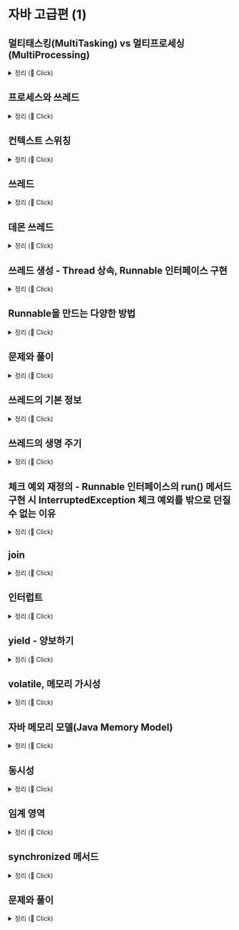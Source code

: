 # 자바 고급편 (1)

## 멀티태스킹(MultiTasking) vs 멀티프로세싱(MultiProcessing)

<details>
   <summary> 정리 (📖 Click)</summary>
<br />

* 멀티태스킹
  * 운영체제 소프트웨어의 관점
  * 단일 CPU가 여러 작업을 동시에 수행하는 것처럼 보이게 하는 것
  * 소프트웨어 기반으로 CPU 시간을 분할하여 각 작업에 할당한다.

* 멀티프로세싱
  * 하드웨어 장비의 관점 
  * 여러 CPU를 사용하여 동시에 여러 작업을 수행하는 것

-----------------------
</details>

## 프로세스와 쓰레드

<details>
   <summary> 정리 (📖 Click)</summary>
<br />

* 프로세스
  * 실행 중인 프로그램
  * 각 프로세스는 독립적인 메모리 공간을 보유하며 운영체제에서 별도의 작업 단위로 분리해서 관리된다.
  * 각 프로세스는 별도의 메모리 공간을 가지기 때문에 서로 간섭하지 않는다.
  * 프로세스는 서로 격리되어 관리되기 때문에 하나의 프로세스가 충돌해도 다른 프로세스에는 영향을 미치지 않는다.
  * 특정 프로세스에 심각한 문제가 발생하면 해당 프로세스만 종료되고 다른 프로세스에 영향을 주지 않는다.

![img.png](img.png)

* 프로세스 구성
  * 코드 : 실행할 프로그램의 코드가 저장되는 부분
  * 힙 : 동적으로 할당되는 메모리 영역
  * 스택 : 메서드 호출 시 생성되는 지역 변수와 반환 주소가 저장되는 영역
  * 데이터 : 전역 변수 및 정적 변수가 저장되는 부분

* 쓰레드
  * 프로세스는 하나 이상의 쓰레드를 반드시 포함한다.
  * 모든 쓰레드는 프로세스 내의 코드, 데이터, 힙을 공유한다.
  * 각 쓰레드는 개별 스택을 가지고 있다.

* 단일 쓰레드 vs 멀티 쓰레드
  * 단일 쓰레드 : 한 프로세스 내에 하나의 쓰레드만 존재
  * 멀티 쓰레드 : 한 프로세스 내에 여러 쓰레드가 존재

-----------------------
</details>

## 컨텍스트 스위칭

<details>
   <summary> 정리 (📖 Click)</summary>
<br />

* 현재 작업하는 문맥을 변경하는 것
  * 예를 들어, 쓰레드 A와 쓰레드 B가 있다고 가정하자.
  * 쓰레드 A를 잠시 멈추고 쓰레드 B를 실행하고자 할 때, 쓰레드 B의 작업이 끝나고 쓰레드 A로 그냥 돌아갈 수 없다.
  * CPU에서 쓰레드를 실행하는데, 쓰레드 A의 코드가 어디까지 수행되었는지 위치를 찾아야 한다.
  * 또한 쓰레드 A에서 계산하던 변수들의 값을 다시 CPU로 불러들여야 한다.
  * 이런 과정을 컨텍스트 스위칭이라고 한다.

* 컨텍스트 스위칭 시 걸리는 시간은 아주 짧으나 쓰레드가 매우 많아지게 된다면 이 비용이 커질 수 있다.
<p>

* CPU 바운드 작업 vs I/O 바운드 작업
  * CPU 바운드 작업
    * CPU의 연산 능력을 많이 요구하는 작업
    * 이러한 작업은 주로 계산, 데이터 처리, 알고리즘 실행 등 CPU 처리 속도가 작업 완료 시간을 결정하는 경우
  * I/O 바운드 작업
    * 디스크, 네트워크, 파일 시스템 등과 같은 입출력(I/O) 작업을 많이 요구하는 작업
    * 이런 작업은 I/O 작업이 완료될 때까지 대기 시간이 많이 발생하며, CPU는 상대적으로 유휴 상태에 있는 경우가 많다.
    * 데이터베이스 쿼리 처리, 파일 읽기/쓰기, 네트워크 통신, 사용자 입력 처리

-----------------------
</details>

## 쓰레드

<details>
   <summary> 정리 (📖 Click)</summary>
<br />

* 쓰레드 간 실행 순서는 보장되지 않는다.
* `start()` vs `run()`

![img_1.png](img_1.png)

* **실행 결과를 보면 새로 생성한 쓰레드가 `run()`을 실행하는 것이 아니라 `main` 쓰레드가 `run()`을 실행하는 것을 볼 수 있다.**
* 자바를 처음 실행하면 `main` 쓰레드가 `main()` 메서드를 호출하면서 시작한다.
* `main` 쓰레드가 HelloThread에 있는 `run()`이라는 메서드를 호출한다.
* `main` 쓰레드가 `run()` 메서드를 실행했기 때문에 `main` 쓰레드가 사용하는 스택 위에 `run()` 스택 프레임이 올라간다.
* 결론 : `start()` 메서드를 호출해야지 `run()` 메서드를 호출하면 안 된다.

-----------------------
</details>

## 데몬 쓰레드

<details>
   <summary> 정리 (📖 Click)</summary>
<br />

* 백그라운드에서 보조적인 작업을 수행하는 쓰레드
* 모든 사용자 쓰레드가 종료되면 데몬 쓰레드는 자동으로 종료된다.
* JVM은 데몬 쓰레드의 실행 완료를 기다리지 않고 종료된다. 데몬 쓰레드가 아닌 모든 쓰레드가 종료되면 자바 프로그램도 종료된다.

```java
package thread;

public class DaemonThreadMain {
	public static void main(String[] args) {
		System.out.println(Thread.currentThread().getName() + ": Main 쓰레드 실행");

		DaemonThread daemonThread = new DaemonThread();
		daemonThread.setDaemon(true);	// 데몬 쓰레드 여부
		daemonThread.start();

		System.out.println(Thread.currentThread().getName() + ": Main 쓰레드 종료");
	}

	static class DaemonThread extends Thread {

		@Override
		public void run() {
			System.out.println(Thread.currentThread().getName() + ": 데몬 쓰레드 실행");
			try {
				Thread.sleep(10000);
			} catch (InterruptedException e) {
				throw new RuntimeException(e);
			}
			System.out.println(Thread.currentThread().getName() + ": 데몬 쓰레드 종료");
		}
	}
}
```

* 위와 같이 `setDaemon()`를 `true`로 지정하여 데몬 쓰레드로 만들면 Main 쓰레드가 데몬 쓰레드를 기다리지 않는다.
* 하지만 `false`로 지정하면 데몬 쓰레드가 아닌 사용자 쓰레드가 되므로 Main 쓰레드는 모든 쓰레드가 끝날 때까지 기다리게 된다.

-----------------------
</details>

## 쓰레드 생성 - Thread 상속, Runnable 인터페이스 구현

<details>
   <summary> 정리 (📖 Click)</summary>
<br />

* 쓰레드를 사용하는 방법으로는 두 가지 방법이 있다.
  * Thread 클래스를 상속받기
  * Runnable 인터페이스를 구현하기
* 위와 같은 두 가지 방법이 존재하지만 쓰레드를 생성할 때는 Thread 클래스를 상속하는 방법보다 Runnable 인터페이스를 구현하는 방식이 더 나은 선택이다.

<p>

* Thread 클래스 상속 방식
  * 장점
    * 간단한 구현 : Thread 클래스를 상속받아 `run()` 메서드만 재정의하면 된다.
  * 단점
    * 상속의 제한 : 자바는 단일 상속만을 허용(다이아몬드 문제 때문에)하므로 이미 다른 클래스를 상속받고 있는 경우 Thread 클래스를 상속받기 어렵다.
    * 유연성 부족 : 인터페이스를 사용하는 방법에 비해 유연성이 떨어진다.

* Runnable 인터페이스 구현 방식
  * 장점
    * 상속의 자유로움 : Runnable 인터페이스 방식은 다른 클래스를 상속받아도 문제없이 구현할 수 있다.
    * 코드의 분리 : 쓰레드와 실행할 작업을 분리하여 코드 가독성을 높일 수 있다.
    * 여러 쓰레드가 동일한 Runnable 객체를 공유할 수 있어 자원 관리를 효율적으로 할 수 있다.
  * 단점
    * 코드가 약간 복잡해질 수 있다. Runnable 객체를 생성하고 Thread에 전달해야 한다.

```java
package thread;

public class HelloRunnableMain {
	public static void main(String[] args) {
		System.out.println(Thread.currentThread().getName() + ": start");

		HelloRunnable hello = new HelloRunnable();  // Runnable 객체 생성
		Thread thread = new Thread(hello);          // Thread에 전달
		thread.start();

		System.out.println(Thread.currentThread().getName() + ": end");
	}
}
```

-----------------------
</details>

##  Runnable을 만드는 다양한 방법

<details>
   <summary> 정리 (📖 Click)</summary>
<br />

* 정적 중첩 클래스

```java
static class InnerRunnable implements Runnable {
    @Override
    public void run() {
       log("run()");
    }
}
```

* 익명 클래스

```java
Runnable runnable = new Runnable() {
    @Override
    public void run() {
        log("run()");
    }
};
```

* 람다식 형태

```java
Runnable runnable = () -> log("run()");
```

-----------------------
</details>

## 문제와 풀이

<details>
   <summary> 정리 (📖 Click)</summary>
<br />

#### 1. Thread 클래스를 상속받은 CounterThread 쓰레드 클래스를 만들고 1부터 5까지 숫자를 1초 간격으로 출력해야 한다.

```java
package thread.qa;

import static util.Logger.log;

public class Question01 {
    public static void main(String[] args) {
        CounterThread thread = new CounterThread();
        thread.start();
    }

    static class CounterThread extends Thread {

        @Override
        public void run() {
            for (int i = 1; i <= 5; i++) {
                log("value: " + i);
                try {
                  Thread.sleep(1000);
                } catch (InterruptedException e) {
                    throw new RuntimeException(e);
                }
            }
        }
    }
}
```
#### 2. CounterRunnable 이름의 클래스를 만들자. 이 클래스는 Runnable 인터페이스를 구현해야 한다. 기능은 위의 문제와 동일하다.

```java
package thread.qa;

import static util.Logger.log;

public class Question02 {
    public static void main(String[] args) {
        CounterRunnable runnable = new CounterRunnable();
        Thread thread = new Thread(runnable);
        thread.start();
    }
  
    static class CounterRunnable implements Runnable {
  
        @Override
        public void run() {
            for (int i = 1; i <= 5; i++) {
                log("value: " + i);
                try {
                  Thread.sleep(1000);
                } catch (InterruptedException e) {
                  throw new RuntimeException(e);
                }
            }
        }
    }
}
```
#### 3. 익명 클래스를 사용해 구현

```java
package thread.qa;

import static util.Logger.log;

public class Question03 {
    public static void main(String[] args) {
        Runnable runnable = new Runnable() {
    
            @Override
            public void run() {
                for (int i = 1; i <= 5; i++) {
                    log("value: " + i);
                    try {
                        Thread.sleep(1000);
                    } catch (InterruptedException e) {
                        throw new RuntimeException(e);
                    }
                }
            }
        };
		
        Thread thread = new Thread(runnable);
        thread.start();
    }
}
```

-----------------------
</details>

## 쓰레드의 기본 정보

<details>
   <summary> 정리 (📖 Click)</summary>
<br />

* 쓰레드 생성
* 쓰레드 객체 정보
* 쓰레드 ID
* 쓰레드 이름
* 쓰레드 우선순위
* 쓰레드 상태

```java
import static util.Logger.log;

public class ThreadInfoMain {
	public static void main(String[] args) {
		Thread thread = Thread.currentThread();
		log("mainThread : " + thread);
		log("mainThread.threadId() : " + thread.threadId());
		log("mainThread.getName() : " + thread.getName());
		log("mainThread.getPriority() : " + thread.getPriority());
		log("mainThread.getThreadGroup() : " + thread.getThreadGroup());
		log("mainThread.getState() : " + thread.getState());
	}
}
```

-----------------------
</details>

## 쓰레드의 생명 주기

<details>
   <summary> 정리 (📖 Click)</summary>
<br />

![img_2.png](img_2.png)

* 쓰레드의 상태
  * New(새로운 상태) : 쓰레드가 생성되었으나 아직 시작되지는 않은 상태
  * Runnable(실행 가능 상태) : 쓰레드가 실행 중이거나 실행될 준비가 된 상태
  * 일시 중지 상태들(Suspended State)
    * Blocked(차단 상태) : 쓰레드가 동기화 락을 기다리는 상태
    * Waiting(대기 상태) : 쓰레드가 무기한으로 다른 쓰레드의 작업을 기다리는 상태
    * Timed Waiting(시간 제한 대기 상태) : 쓰레드가 일정 시간 동안 다른 쓰레드의 작업을 기다리는 상태
  * Terminated(종료 상태) : 쓰레드의 실행이 완료된 상태

<p>

* New(새로운 상태)
  * 쓰레드가 생성되고 아직 시작되지는 않은 상태
  * Thread 객체가 생성되었으나 `start()` 메서드는 아직 호출되지 않은 상태

* Runnable(실행 가능한 상태)
  * 쓰레드가 실행될 준비가 된 상태
  * `start()` 메서드를 호출하면 이 상태로 진입한다.
  * Runnable 상태에 있는 모든 쓰레드가 동시에 실행되는 것은 아니다.
  * 운영체제 스케줄러가 각 쓰레드에 CPU 시간을 할당하여 실행하기 때문에, Runnable 상태에 있는 쓰레드는 스케줄러의 실행 대기열에 포함되어 있다가 차례로 CPU에서 실행된다.
  * 참고로 운영체제 스케줄러의 실행 대기열에 있든, CPU에서 실제 실행되고 있든 모두 Runnable 상태이다. 자바에서 둘을 구분할 수 없다.

* Blocked(차단 상태)
  * 쓰레드가 다른 쓰레드에 의해 동기화 락을 얻기 위해 기다리는 상태이다.

* Waiting(대기 상태)
  * 쓰레드가 다른 쓰레드의 작업이 완료되기를 무기한 기다리는 상태이다.
  * 쓰레드는 다른 쓰레드가 `notify()` 또는 `notifyAll()` 메서드를 호출하거나 `join()`이 완료될 때까지 기다린다.

* Timed Waiting(시간 제한 대기 상태)
  * 쓰레드가 특정 시간 동안 다른 쓰레드의 작업이 완료되기를 기다리는 상태이다.
  * 주어진 시간이 경과하거나 다른 쓰레드가 해당 쓰레드를 깨우면 벗어날 수 있다.

* Terminated(종료 상태)
  * 쓰레드 실행이 완료된 상태이다.
  * 쓰레드가 정상적으로 종료되거나 예외가 발생한 경우 이 상태로 진입한다.
  * 쓰레드는 한 번 종료가 되면 다시 시작할 수 없다.

* 쓰레드의 생명주기가 어떻게 작동하는지 꼼꼼히 짚고 넘어가자.

```java
import static util.Logger.log;

public class ThreadStateMain {
	public static void main(String[] args) throws InterruptedException {
		Thread thread = new Thread(new MyRunnable(), "myThread");
		log("myThread.state1 = " + thread.getState()); // NEW
		log("myThread.start()");
		thread.start();
		Thread.sleep(1000);
		log("myThread.state3 = " + thread.getState()); // TIMED_WAITING
		Thread.sleep(4000);
		log("myThread.state5 = " + thread.getState()); // TERMINATED
		log("end");
	}

	static class MyRunnable implements Runnable {

		@Override
		public void run() {
			try {
				log("start");
				log("myThread.state2 = " + Thread.currentThread().getState()); // RUNNABLE
				log("sleep() start");
				// 자고 있는 자기 자신을 찍기 위해선 다른 쓰레드가 필요하다.
				Thread.sleep(3000);
				log("sleep() end");
				log("myThread.state4 = " + Thread.currentThread().getState()); // RUNNABLE
				log("end");
			} catch (InterruptedException e) {
				throw new RuntimeException(e);
			}
		}
	}
}
```

-----------------------
</details>

## 체크 예외 재정의 - Runnable 인터페이스의 run() 메서드 구현 시  InterruptedException 체크 예외를 밖으로 던질 수 없는 이유

<details>
   <summary> 정리 (📖 Click)</summary>
<br />

* Runnable 인터페이스 원형

```java
@FunctionalInterface
public interface Runnable {
    /**
     * Runs this operation.
     */
    void run();
}
```

* 자바에서 메서드 재정의할 때 예외와 관련된 규칙이 존재한다.
  * 체크 예외
    * 부모 메서드가 체크 예외를 던지지 않는 경우 재정의된 자식 메서드 역시 체크 예외를 던질 수 없다.
    * 자식 메서드는 부모 메서드가 던지는 체크 예외의 하위 타입만 던질 수 있다.
    * 위 말인즉슨, 결국 인터페이스를 구현하는 구현 클래스의 경우 인터페이스 자체에서 체크 예외를 던지지 않기 때문에 구현 클래스에서 체크 예외를 던질 수 없다는 것이다.
  * 언체크 예외
    * 예외 처리를 강제하지 않기 때문에 상관없이 던질 수 있다.


-----------------------
</details>

## join

<details>
   <summary> 정리 (📖 Click)</summary>
<br />

* waiting(대기 상태)
  * 쓰레드가 다른 쓰레드의 작업이 완료되기까지 무기한 기다리는 상태

```java
package util;

import static util.Logger.log;
import static util.ThreadUtils.sleep;

public class JoinMainV1 {
	public static void main(String[] args) throws InterruptedException {
		log("start");

		SumTask task1 = new SumTask(1, 50);
		SumTask task2 = new SumTask(51, 100);
		Thread thread1 = new Thread(task1, "thread1");
		Thread thread2 = new Thread(task2, "thread2");

		thread1.start();
		thread2.start();

		log("join() - main 쓰레드가 thread1, thread2 쓰레드가 종료될 때까지 대기");
		thread1.join();
		thread2.join();
		log("main 쓰레드 대기 완료");

		log("thread1.result = " + task1.result);
		log("thread2.result = " + task2.result);
		int sumAll = task1.result + task2.result;
		log("sumAll = " + sumAll);
		log("end");
	}


	static class SumTask implements Runnable {

		int startValue;
		int endValue;
		int result = 0;

		public SumTask(int startValue, int endValue) {
			this.startValue = startValue;
			this.endValue = endValue;
		}

		@Override
		public void run() {
			log("작업 시작");
			sleep(5000);	// 5초 소요(연산 소요 시간)
			int sum = 0;
			for (int i = startValue; i <= endValue; i++) {
				sum += i;
			}
			result = sum;
			log("작업 완료");
		}
	}
}
```

#### `join()` 핵심 코드

```java
thread1.join();
thread2.join();
```

* `main` 쓰레드에서 위의 코드를 실행하게 되면 `thread1`, `thread2` 쓰레드가 종료될 때까지 기다린다.
* 결과적으로 다른 쓰레드의 작업이 끝날 때까지 무한히 대기하는 상태가 되므로 쓰레드의 생명주기에서 Waiting(대기 상태)에 해당한다.
* `join()`을 호출하는 쓰레드는 대상 쓰레드가 Terminated(종료 상태)가 될 때까지 대기한다.
* 대상 쓰레드가 Terminated가 되면 호출 쓰레드는 Runnable 상태가 되면서 다음 코드를 수행한다.
* 하지만 이 `join()` 방식의 단점은 다른 쓰레드가 완료될 때까지 무한히 대기해야 한다는 점이다.
* 다른 쓰레드의 작업을 일정 시간 동안만 기다리고 싶다면 `join()` 파라미터에 특정 시간을 지정해주면 된다.

#### `join(ms)` 핵심 코드

```java
thread1.join(5000);
thread2.join(5000);
```

-----------------------
</details>

## 인터럽트

<details>
   <summary> 정리 (📖 Click)</summary>
<br />

* 특정 쓰레드 인스턴스에 `interrupted()` 메서드를 호출하면 해당 쓰레드에 인터럽트가 발생한다.
* 인터럽트가 발생하면 해당 쓰레드에 InterruptedException 예외가 발생한다. 
  * 이 때, 인터럽트를 받은 쓰레드는 대기 상태에서 깨어나 Runnable 상태가 된다.
  * 이 때, InterruptedException 예외가 발생하고 catch 부분에서 예외를 잡는다.

```java
package interrupt;

import static util.Logger.log;
import static util.ThreadUtils.sleep;

public class ThreadStopMain {
	public static void main(String[] args) {
		MyTask myTask = new MyTask();
		Thread thread = new Thread(myTask, "work");
		thread.start();
		
		sleep(4000);
		log("작업 중단 지시");
		thread.interrupt();
		log("work 쓰레드 인터럽트 상태1 : " + thread.isInterrupted());
	}

	static class MyTask implements Runnable {

		@Override
		public void run() {
			try {
				while (true) {
					log("작업 중");
					Thread.sleep(3000);
				}
			} catch (InterruptedException e) {
				log("work 쓰레드 인터럽트 상태2 : " + Thread.currentThread().isInterrupted());
				log("interrupt message : " + e.getMessage());
				log("state : " + Thread.currentThread().getState());
			}
			log("자원 정리");
			log("작업 종료");
		}
	}
}
```

![img_3.png](img_3.png)

* main 쓰레드에서 work 쓰레드에 인터럽트를 건다.
  * 이 때, work 쓰레드의 인터럽트 상태는 true가 된다.
  * `isInterrupted()` 메서드는 인터럽트 상태만을 체크하지 인터럽트의 상태를 변경하진 않는다.
  * InterruptedException 예외가 발생하면 catch 부분에서 예외를 잡게 되고 결국 work 쓰레드의 인터럽트 상태는 false가 된다.
* 자바에서 인터럽트가 한 번 발생하면 쓰레드 인터럽트 상태를 다시 정상(false가 정상)으로 돌리는 것은 이런 이유 때문이다.
* 쓰레드의 인터럽트 상태를 정상으로 돌리지 않게 되면 이후에도 계속 인터럽트가 발생할 수 밖에 없다.
* `interrupted()`
  * 위 메서드는 쓰레드가 인터럽트 상태라면 true를 반환하고 해당 쓰레드의 인터럽트 상태를 false로 변경한다.
  * 쓰레드가 인터럽트 상태가 아니라면 false를 반환하고 해당 쓰레드의 인터럽트 상태를 변경하지 않는다.

```java
package interrupt;

import static util.Logger.log;
import static util.ThreadUtils.sleep;

public class ThreadStopMain {
	public static void main(String[] args) {
		MyTask myTask = new MyTask();
		Thread thread = new Thread(myTask, "work");
		thread.start();
		
		sleep(1000);
		log("작업 중단 지시");
		thread.interrupt();
		log("work 쓰레드 인터럽트 상태1 : " + thread.isInterrupted());
	}

	static class MyTask implements Runnable {

		@Override
		public void run() {
			// 인터럽트 상태를 변경
			while (!Thread.interrupted()) {
				log("작업 중");
			}
			log("work 쓰레드 인터럽트 상태2 : " + Thread.currentThread().isInterrupted());
			log("자원 정리");
			log("작업 종료");
		}
	}
}
```

-----------------------
</details>

## yield - 양보하기

<details>
   <summary> 정리 (📖 Click)</summary>
<br />

```java
package interrupt;

public class YieldMain {

	static final int THREAD_COUNT = 1000;

	public static void main(String[] args) {
		for (int i = 0; i < THREAD_COUNT; i++) {
			Thread thread = new Thread(new MyRunnable());
			thread.start();
		}
	}

	static class MyRunnable implements Runnable {

		@Override
		public void run() {
			for (int i = 0; i < 10; i++) {
				System.out.println(Thread.currentThread().getName() + " - " + i);
				Thread.yield();
			}
		}
	}
}
```

* `Thread.yield()` : 현재 실행 중인 쓰레드가 자발적으로 CPU를 양보하여 다른 쓰레드가 실행될 수 있도록 한다.
* `yield()` 메서드를 호출한 쓰레드는 Runnable 상태를 유지하면서 CPU를 양보한다. 
* `sleep()` 메서드의 경우 양보할 필요가 없는 상황에서도 양보를 하지만 `yield()`의 경우 양보할 쓰레드가 없다면 본인 쓰레드가 계속 실행될 수 있다.

-----------------------
</details>

## volatile, 메모리 가시성

<details>
   <summary> 정리 (📖 Click)</summary>
<br />

* 실제 메모리의 접근 방식
  * 우리가 생각했던 메모리의 접근 방식은 각각의 쓰레드가 메인 메모리에 직접 접근하는 것으로 생각하지만 실제로는 그렇지 않다.
  * CPU와 메모리 사이에서 속도 차이를 완화하기 위해 캐시를 두고 사용한다.
  * 각 쓰레드가 `runflag` 변수의 값을 사용하면 CPU는 이 값을 효율적으로 처리하기 위해 메인 메모리로부터 `runflag` 값을 각 쓰레드의 캐시 메모리에 불러온다.
  * 그리고 이후에는 캐시 메모리에 있는 `runflag` 값을 사용하게 된다.

![img_4.png](img_4.png)

* 쓰레드의 실행 흐름과 하드웨어 관점에서의 로직

![img_5.png](img_5.png)

* 그렇다면 캐시 메모리에 `runflag` 값을 불러온다고 했는데 이 값이 반영되는 시점이 언제인지 알 수 있는지에 대한 질문을 던진다면 그 질문에 대한 답은 알 수 없다.
* 이 부분은 CPU 설계 방식과 실행 환경에 따라 달라지기 때문이다.

#### 메모리 가시성(Memory Visibility)

* 멀티쓰레드 환경에서 한 쓰레드가 변경한 값이 다른 쓰레드에서 언제 보이는가에 대한 문제를 메모리 가시성이라 한다.
* 이름 그대로 메모리에 변경한 값이 보이는지 안보이는지에 대한 문제이다.
* 이에 대한 해결책으로 성능은 포기하더라도 값을 읽을 때 모두 메인 메모리에 직접 접근할 수 있도록 하는 `volatile` 키워드를 사용한다.


```java
import static util.Logger.log;
import static util.ThreadUtils.sleep;

public class VolatileCountMain {
	public static void main(String[] args) {
		MyTask myTask = new MyTask();
		Thread thread = new Thread(myTask);
		thread.start();

		sleep(100);

		myTask.flag = false;
		log("flag = " + myTask.flag + ", count = " + myTask.count + " in main");
	}

	static class MyTask implements Runnable {

		boolean flag = true;
		long count;

		@Override
		public void run() {
			while (flag) {
				count++;
				if (count % 10000000 == 0) {
					log("flag = " + flag + ", count = " + count);
				}
			}
			log("flag = " + flag + ", count = " + count + " 종료");
		}
	}
}
```

실행 결과

```text
16:20:07.067 [ Thread-0] flag = true, count = 10000000
16:20:07.088 [     main] flag = false, count = 11169195 in main
16:20:07.112 [ Thread-0] flag = true, count = 20000000
16:20:07.114 [ Thread-0] flag = false, count = 20000000 종료
```

* 실행 결과를 보게 되면 메인 쓰레드에서 MyTask 쓰레드를 실행시킨다. 그 다음 메인 쓰레드를 0.1초 동안 잠을 자게 된다.
* 이 때, 실행 결과를 보게 되면 메인 쓰레드에서의 종료 시점 결과와 MyTask 쓰레드에서의 종료 시점 결과가 다르다.
* 이 결과가 달라지는 이유가 바로 메모리 가시성 때문이다.
* 결국 이 결과가 달라지는 상황에서 메모리 가시성 문제를 해결하려면 `volatile` 키워드를 사용해야 한다.
* 하지만 이 `volatile` 키워드가 항상 답이 되는 것은 아니다. 캐시 메모리를 통한 접근이 아닌 메인 메모리에 직접 접근하는 것이기 때문에 성능을 포기하고 가는 것이므로 정말 필요한 경우에만 사용해야 하는 것이 좋다.

-----------------------
</details>

## 자바 메모리 모델(Java Memory Model)

<details>
   <summary> 정리 (📖 Click)</summary>
<br />

* 메모리 가시성(Memory Visibility)
  * 멀티쓰레드 환경에서 한 쓰레드가 변경한 값이 다른 쓰레드에서 언제 보이는지에 대한 것을 메모리 가시성일고 한다.
  * 이름 그대로 메모리에 변경한 값이 보이는가 보이지 않는가의 문제이다.

* Java Memory Model
  * JMM은 자바 프로그램이 어떻게 메모리에 접근하고 수정할 수 있는지를 규정하며, 특히 멀티쓰레드 프로그래밍에서 쓰레드 간의 상호작용을 정의한다.
  * JMM에 대한 여러가지 내용이 있지만 핵심은 여러 쓰레드들의 작업 순서를 보장하는 happens-before 관계에 대한 정의다.

* happens-before 관계
  * 자바 메모리 모델에서 쓰레드 간의 작업 순서를 정의하는 개념
  * 만약 A 작업이 B 작업보다 happens-before 관계에 있다면(즉, 선결된다면) B 작업에서는 A 작업에서의 모든 메모리 변경 사항을 볼 수 있다.
  * 즉, 한 쓰레드에서 수행한 작업을 다른 쓰레드가 참조할 때, 최신 상태가 보장된다는 것이다.

※ 메모리 가시성 문제 해결 : `volatile` 키워드 사용, 쓰레드 동기화 기법(`synchronized` 키워드, 락)

-----------------------
</details>

## 동시성

<details>
   <summary> 정리 (📖 Click)</summary>
<br />

* 멀티쓰레드를 사용할 때 가장 주의해야 할 점은 같은 자원(리소스)에 대한 여러 쓰레드가 동시에 접근할 때 발생하는 동시성 문제이다.
  * 여러 쓰레드가 공유하는 자원을 공유 자원이라고 한다.
  * 멀티쓰레드를 사용할 때 이런 공유 자원에 대한 접근을 적절하게 동기화해서 동시성 문제가 발생하지 않도록 하는 것이 중요하다.

-----------------------
</details>

## 임계 영역

<details>
   <summary> 정리 (📖 Click)</summary>
<br />

* 임계 영역(Critical Section)
  * 여러 쓰레드가 동시에 접근하면 데이터 불일치나 예상치 못한 문제가 발생할 수 있는 위험하고 중요한 코드 부분
  * 여러 쓰레드가 동시에 접근해서는 안 되는 공유 자원을 접근하거나 수정하는 부분을 말한다.

* 예시로 들었던 은행 출금의 경우가 대표적이다.
  * 출금을 진행할 때 잔액을 검증하는 단계부터 잔액의 계산을 완료해 이를 반영할 때까지가 임계 영역이다.
  * 여기서 잔액은 여러 쓰레드가 동시에 접근해서는 안되는 공유 자원이다.
  * 한 번에 하나의 쓰레드만을 접근할 수 있도록 임계 영역을 안전하게 보호하기 위해 자바에서는 `synchronized` 키워드를 사용한다.

-----------------------
</details>

## synchronized 메서드

<details>
   <summary> 정리 (📖 Click)</summary>
<br />

```java
package sync.v2;

import sync.BankAccount;

import static util.Logger.log;
import static util.ThreadUtils.sleep;

public class BankAccountImplV2 implements BankAccount {

  private int balance;

  public BankAccountImplV2(int balance) {
    this.balance = balance;
  }

  @Override
  public synchronized boolean withdraw(int amount) {
    log("거래 시작 : " + getClass().getSimpleName());
    log("[검증 시작] 출금액 : " + amount + ", 잔액 : " + balance);

    if (balance < amount) {
      log("[검증 실패] 출금액 : " + amount + ", 잔액 : " + balance);
      return false;
    }

    log("[검증 완료] 출금액 : " + amount + ", 잔액 : " + balance);
    sleep(1000);	// 출금 소요 시간 :1초
    balance -= amount;
    log("[출금 완료] 출금액 : " + amount + ", 잔액 : " + balance);
    log("거래 종료");
    return true;
  }

  @Override
  public synchronized int getBalance() {
    return balance;
  }
}
```

![img_8.png](img_8.png)

* 모든 객체(인스턴스) 내부에 자신만의 락(lock)을 가지고 있다.
  * 모니터 락이라고도 부른다.
  * 객체 내부에 있고 개발자가 확인하기 어렵다.
* **쓰레드가 `synchronized` 키워드가 있는 메서드에 진입하려면 반드시 해당 인스턴스의 락이 있어야 한다.**

![img_7.png](img_7.png)

* 쓰레드 t1이 lock을 획득하게 된 후에 쓰레드 t2가 접근하고자 한다면 lock을 획득할 때까지 대기해야 한다.

![img_6.png](img_6.png)

* 쓰레드 t1에서 메서드 호출이 끝나면 락을 반납하고 대기하던 쓰레드 t2가 락을 획득한다.

![img_9.png](img_9.png)

* 참고
  * 락을 획득하는 순서는 보장되지 않는다.
    * 어떤 순서로 락을 획득하는지는 자바 표준에 정의되어 있지 않다. 
    * 따라서 순서를 보장하지 않고 환경에 따라서 순서가 달라질 수 있다.

* 주의
  * `synchronized` 키워드의 장점이자 단점은 한 번에 하나의 쓰레드만 실행할 수 있다는 점이다.
  * 여러 쓰레드가 동시에 실행하지 못하기 때문에 다른 쓰레드가 락을 획득할 때까지 무한히 대기해야 하고 전체적으로 보았을 때 성능이 떨어질 수 있다.
  * 따라서 `synchronized`를 통해 여러 쓰레드를 동시에 실행할 수 없는 코드 구간은 꼭 필요한 곳에 한정해서 설정해야 한다.

* `synchronized` 코드 블럭
  * 메서드에 적용한 `synchronized` 적용 범위는 메서드 전체이다.
  * 따라서 여러 쓰레드가 함께 실행해도 문제가 없는 부분들이 한 번에 하나의 쓰레드만 실행되는 문제가 발생한다.
  * 자바는 이런 문제를 해결하기 위해 `synchronized`를 메서드 단위가 아니라 특정 코드 블럭에 최적화해서 적용할 수 있는 기능을 제공한다.

```java
package sync.v3;

import sync.BankAccount;

import static util.Logger.log;
import static util.ThreadUtils.sleep;

public class BankAccountImplV3 implements BankAccount {

  private int balance;

  public BankAccountImplV3(int balance) {
    this.balance = balance;
  }

  @Override
  public boolean withdraw(int amount) {
    log("거래 시작 : " + getClass().getSimpleName());
    log("[검증 시작] 출금액 : " + amount + ", 잔액 : " + balance);

    synchronized (this) {
      if (balance < amount) {
        log("[검증 실패] 출금액 : " + amount + ", 잔액 : " + balance);
        return false;
      }

      log("[검증 완료] 출금액 : " + amount + ", 잔액 : " + balance);
      sleep(1000);	// 출금 소요 시간 :1초
      balance -= amount;
      log("[출금 완료] 출금액 : " + amount + ", 잔액 : " + balance);
      log("거래 종료");
      return true;
    }
  }

  @Override
  public int getBalance() {
    synchronized (this) {
      return balance;
    }
  }
}
```

* `synchronized (this) { }` : 안전한 임계 영역을 코드 블럭으로 지정한다.
* 꼭 필요한 코드만 안전한 임계 영역으로 만들 수 있게 된다.
* 여기서 ( ) 안에 들어가는 값은 락을 획득할 인스턴스의 참조이다.
  * 위의 예제에서는 `BankAccountImplV3` 클래스 자체를 참조해야하므로 `this`를 넣어주면 된다.

* 동기화를 사용하면 다음과 같은 문제를 해결할 수 있다.
  * Race Condition(경쟁 상태) : 두 개 이상의 쓰레드가 경쟁적으로 동일한 자원을 수정할 때 발생하는 문제
  * 데이터 일관성 : 여러 쓰레드가 동시에 읽고 쓰는 데이터의 일관성을 유지

-----------------------
</details>

## 문제와 풀이

<details>
   <summary> 정리 (📖 Click)</summary>
<br />

#### 1. 다음 코드의 결과는 20,000아어야 한다. 코드의 문제점을 찾아서 해결하라.

```java
package ex;

import static util.Logger.log;

public class SyncTest1BadMain {
	public static void main(String[] args) throws InterruptedException {
		Counter counter = new Counter();

		Runnable task = new Runnable() {
			@Override
			public void run() {
				for (int i = 0; i < 10000; i++) {
					counter.increment();
				}
			}
		};

		Thread thread1 = new Thread(task, "thread1");
		Thread thread2 = new Thread(task, "thread2");

		thread1.start();
		thread2.start();
		thread1.join();
		thread2.join();
		log("결과 확인 : " + counter.getCount());
	}

	static class Counter {
		private int count = 0;

		// count 변수는 여러 쓰레드가 공유하는 자원이기 때문에
		// 안전한 임계 영역을 위해 synchronized 코드 블럭 지정
		public void increment() {
			synchronized (this) {
				count++;
			}
		}

		public int getCount() {
			return count;
		}
	}
}
```

-----------------------
</details>
